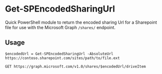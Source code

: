 # Get-SPEncodedSharingUrl

Quick PowerShell module to return the encoded sharing Url for a Sharepoint file for use with the Microsoft Graph `/shares/` endpoint.

## Usage

```
$encodedUrl = Get-SPEncodedSharingUrl -AbsoluteUrl https://contoso.sharepoint.com/sites/path/to/file.ext

GET https://graph.microsoft.com/v1.0/shares/$encodedUrl/driveItem
```
